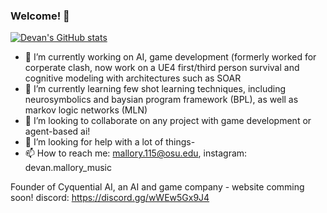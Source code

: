 ### Welcome! 👋

<!--
**dman82499/dman82499** is a ✨ _special_ ✨ repository because its `README.md` (this file) appears on your GitHub profile.
!-->
[![Devan's GitHub stats](https://github-readme-stats.vercel.app/api?username=dman82499)](https://github.com/anuraghazra/github-readme-stats)


- 🔭 I’m currently working on AI, game development (formerly worked for corperate clash, now work on a UE4 first/third person survival  and cognitive modeling with architectures such as SOAR
- 🌱 I’m currently learning few shot learning techniques, including neurosymbolics and baysian program framework (BPL), as well as markov logic networks (MLN)
- 👯 I’m looking to collaborate on any project with game development or agent-based ai!
- 🤔 I’m looking for help with a lot of things-
- 📫 How to reach me: mallory.115@osu.edu, instagram: devan.mallory_music

Founder of Cyquential AI, an AI and game company - website comming soon!
discord: https://discord.gg/wWEw5Gx9J4

